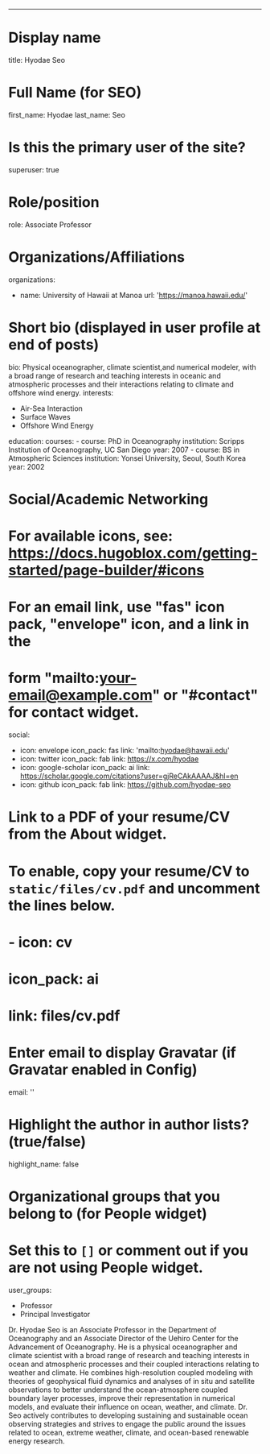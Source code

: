 ---
# Display name
title: Hyodae Seo

# Full Name (for SEO)
first_name: Hyodae
last_name: Seo

# Is this the primary user of the site?
superuser: true

# Role/position
role: Associate Professor

# Organizations/Affiliations
organizations:
  - name: University of Hawaii at Manoa
    url: 'https://manoa.hawaii.edu/'

# Short bio (displayed in user profile at end of posts)
bio: Physical oceanographer, climate scientist,and numerical modeler, with a broad range of research and teaching interests in oceanic and atmospheric processes and their interactions relating to climate and offshore wind energy.
interests:
  - Air-Sea Interaction
  - Surface Waves
  - Offshore Wind Energy

education:
  courses:
    - course: PhD in Oceanography
      institution: Scripps Institution of Oceanography, UC San Diego
      year: 2007
    - course: BS in Atmospheric Sciences
      institution: Yonsei University, Seoul, South Korea
      year: 2002

# Social/Academic Networking
# For available icons, see: https://docs.hugoblox.com/getting-started/page-builder/#icons
#   For an email link, use "fas" icon pack, "envelope" icon, and a link in the
#   form "mailto:your-email@example.com" or "#contact" for contact widget.
social:
  - icon: envelope
    icon_pack: fas
    link: 'mailto:hyodae@hawaii.edu'
  - icon: twitter
    icon_pack: fab
    link: https://x.com/hyodae
  - icon: google-scholar
    icon_pack: ai
    link: https://scholar.google.com/citations?user=gjReCAkAAAAJ&hl=en
  - icon: github
    icon_pack: fab
    link: https://github.com/hyodae-seo
# Link to a PDF of your resume/CV from the About widget.
# To enable, copy your resume/CV to `static/files/cv.pdf` and uncomment the lines below.
# - icon: cv
#   icon_pack: ai
#   link: files/cv.pdf

# Enter email to display Gravatar (if Gravatar enabled in Config)
email: ''

# Highlight the author in author lists? (true/false)
highlight_name: false

# Organizational groups that you belong to (for People widget)
#   Set this to `[]` or comment out if you are not using People widget.
user_groups:
  - Professor
  - Principal Investigator

Dr. Hyodae Seo is an Associate Professor in the Department of Oceanography and an Associate Director of the Uehiro Center for the Advancement of Oceanography. He is a physical oceanographer and climate scientist with a broad range of research and teaching interests in ocean and atmospheric processes and their coupled interactions relating to weather and climate. He combines high-resolution coupled modeling with theories of geophysical fluid dynamics and analyses of in situ and satellite observations to better understand the ocean-atmosphere coupled boundary layer processes, improve their representation in numerical models, and evaluate their influence on ocean, weather, and climate. Dr. Seo actively contributes to developing sustaining and sustainable ocean observing strategies and strives to engage the public around the issues related to ocean, extreme weather, climate, and ocean-based renewable energy research.
